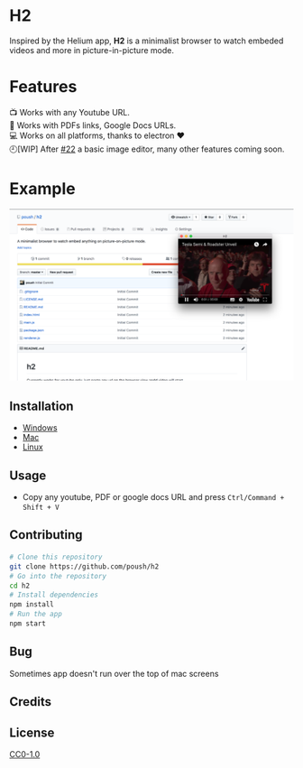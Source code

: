 # H2

Inspired by the Helium app, **H2** is a minimalist browser to watch embeded videos and more in picture-in-picture mode.

# Features

:tv: Works with any Youtube URL.  
:scroll: Works with PDFs links, Google Docs URLs.  
:computer: Works on all platforms, thanks to electron ❤️  
:clock9:[WIP] After [#22](https://github.com/poush/H2/pull/22) a basic image editor, many other features coming soon.

# Example

![sample](img.png)

## Installation

- [Windows](guides/windows.md)
- [Mac](guides/mac.md)
- [Linux](guides/linux.md)

## Usage

- Copy any youtube, PDF or google docs URL and press `Ctrl/Command + Shift + V`

## Contributing

```bash
# Clone this repository
git clone https://github.com/poush/h2
# Go into the repository
cd h2
# Install dependencies
npm install
# Run the app
npm start
```

## Bug

Sometimes app doesn't run over the top of mac screens

## Credits

## License

[CC0-1.0](https://github.com/poush/H2/blob/master/LICENSE.md)
